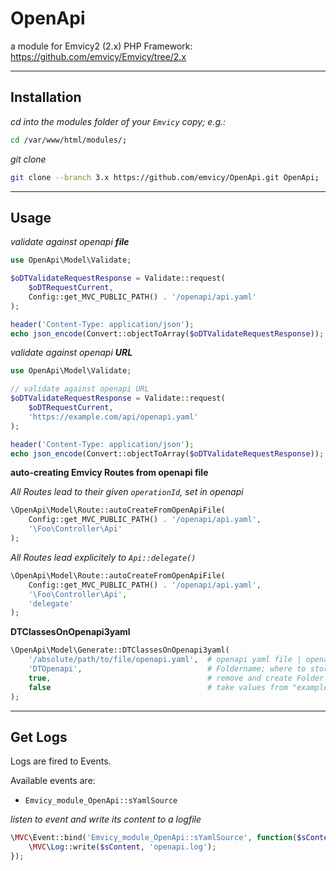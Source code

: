 
# OpenApi

a module for Emvicy2 (2.x) PHP Framework: https://github.com/emvicy/Emvicy/tree/2.x

---

## Installation

_cd into the modules folder of your `Emvicy` copy; e.g.:_
~~~bash
cd /var/www/html/modules/;
~~~

_git clone_
~~~bash
git clone --branch 3.x https://github.com/emvicy/OpenApi.git OpenApi;
~~~

---

## Usage

_validate against openapi **file**_
~~~php
use OpenApi\Model\Validate;

$oDTValidateRequestResponse = Validate::request(
    $oDTRequestCurrent,
    Config::get_MVC_PUBLIC_PATH() . '/openapi/api.yaml'
);

header('Content-Type: application/json');
echo json_encode(Convert::objectToArray($oDTValidateRequestResponse));
~~~

_validate against openapi **URL**_
~~~php
use OpenApi\Model\Validate;

// validate against openapi URL
$oDTValidateRequestResponse = Validate::request(
    $oDTRequestCurrent,
    'https://example.com/api/openapi.yaml'
);

header('Content-Type: application/json');
echo json_encode(Convert::objectToArray($oDTValidateRequestResponse));
~~~

**auto-creating Emvicy Routes from openapi file**

_All Routes lead to their given `operationId`, set in openapi_    
~~~php
\OpenApi\Model\Route::autoCreateFromOpenApiFile(
    Config::get_MVC_PUBLIC_PATH() . '/openapi/api.yaml',
    '\Foo\Controller\Api'
);
~~~

_All Routes lead explicitely to `Api::delegate()`_      
~~~php
\OpenApi\Model\Route::autoCreateFromOpenApiFile(
    Config::get_MVC_PUBLIC_PATH() . '/openapi/api.yaml',
    '\Foo\Controller\Api',
    'delegate'
);
~~~

**DTClassesOnOpenapi3yaml**  

~~~php
\OpenApi\Model\Generate::DTClassesOnOpenapi3yaml(
    '/absolute/path/to/file/openapi.yaml',  # openapi yaml file | openapi yaml URL 
    'DTOpenapi',                            # Foldername; where to store DTClasses
    true,                                   # remove and create Folder for new; true|false
    false                                   # take values from "example" as default values
); 
~~~

---

## Get Logs

Logs are fired to Events.

Available events are:

- `Emvicy_module_OpenApi::sYamlSource`

_listen to event and write its content to a logfile_    
~~~php
\MVC\Event::bind('Emvicy_module_OpenApi::sYamlSource', function($sContent){
    \MVC\Log::write($sContent, 'openapi.log');
});
~~~